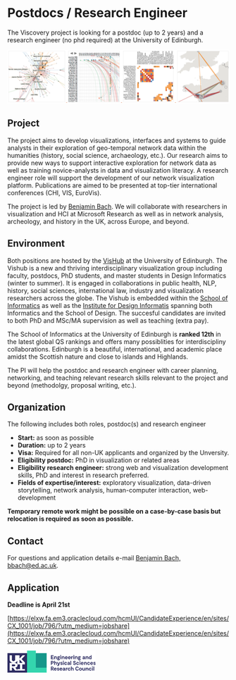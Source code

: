 # Postdocs / Research Engineer

The Viscovery project is looking for a postdoc (up to 2 years) and a research engineer (no phd required) at the University of Edinburgh. 

![](figures/vistorian.png)

## Project

The project aims to develop visualizations, interfaces and systems to guide analysts in their exploration of geo-temporal network data within the humanities (history, social science, archaeology, etc.). Our research aims to provide new ways to support interactive exploration for network data as well as training novice-analysts in data and visualization literacy. A research engineer role will support the development of our network visualization platform. Publications are aimed to be presented at top-tier international conferences (CHI, VIS, EuroVis).

The project is led by [Benjamin Bach](http://benjbach.me). We will collaborate with researchers in visualization and HCI at Microsoft Research as well as in network analysis, archeology, and history in the UK, across Europe, and beyond. 

## Environment

Both positions are hosted by the [VisHub](visualinteractivedata.github.io) at the University of Edinburgh. The Vishub is a new and thriving interdisciplinary visualization group including faculty, postdocs, PhD students, and master students in Design Informatics (winter to summer). It is engaged in collaborations in public health, NLP, history, social sciences, international law, industry and visualization researchers across the globe. The Vishub is embedded within the [School of Informatics](https://www.ed.ac.uk/informatics) as well as the [Institute for Design Informatis](https://www.designinformatics.org/) spanning both Informatics and the School of Design. The succesful candidates are invited to both PhD and MSc/MA supervision as well as teaching (extra pay). 

The School of Informatics at the University of Edinburgh is **ranked 12th** in the latest global QS rankings and offers many possiblities for interdiscipliny collaborations. Edinburgh is a beautiful, international, and academic place amidst the Scottish nature and close to islands and Highlands. 

The PI will help the postdoc and research engineer with career planning, networking, and teaching relevant research skills relevant to the project and beyond (methodolgy, proposal writing, etc.).

## Organization

The following includes both roles, postdoc(s) and research engineer

* **Start:** as soon as possible
* **Duration:** up to 2 years
* **Visa:** Required for all non-UK applicants and organized by the Unversity.
* **Eligibility postdoc:** PhD in visualization or related areas 
* **Eligibility research engineer:** strong web and visualization development skills, PhD and interest in research preferred. 
* **Fields of expertise/interest:** exploratory visualization, data-driven storytelling, network analysis, human-computer interaction, web-development

__Temporary remote work might be possible on a case-by-case basis but relocation is required as soon as possible.__

## Contact

For questions and application details e-mail [Benjamin Bach, bbach@ed.ac.uk](mailto:bbach@ed.ac.uk).

## Application

**Deadline is April 21st**

[https://elxw.fa.em3.oraclecloud.com/hcmUI/CandidateExperience/en/sites/CX_1001/job/796/?utm_medium=jobshare](https://elxw.fa.em3.oraclecloud.com/hcmUI/CandidateExperience/en/sites/CX_1001/job/796/?utm_medium=jobshare)


<img src="figures/epsrc-logo.png" width="200px">
